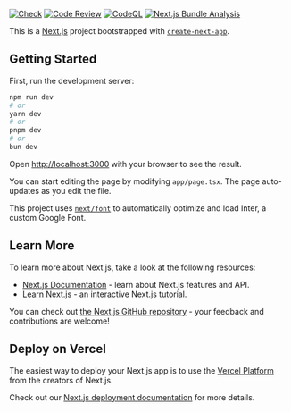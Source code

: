 [![Check](https://github.com/edwinhern/portfolio/actions/workflows/check.yml/badge.svg)](https://github.com/edwinhern/portfolio/actions/workflows/check.yml)
[![Code Review](https://github.com/edwinhern/portfolio/actions/workflows/cr.yml/badge.svg)](https://github.com/edwinhern/portfolio/actions/workflows/cr.yml)
[![CodeQL](https://github.com/edwinhern/portfolio/actions/workflows/github-code-scanning/codeql/badge.svg)](https://github.com/edwinhern/portfolio/actions/workflows/github-code-scanning/codeql)
[![Next.js Bundle Analysis](https://github.com/edwinhern/portfolio/actions/workflows/nextjs_bundle_analysis.yml/badge.svg)](https://github.com/edwinhern/portfolio/actions/workflows/nextjs_bundle_analysis.yml)

This is a [Next.js](https://nextjs.org/) project bootstrapped with [`create-next-app`](https://github.com/vercel/next.js/tree/canary/packages/create-next-app).

## Getting Started

First, run the development server:

```bash
npm run dev
# or
yarn dev
# or
pnpm dev
# or
bun dev
```

Open [http://localhost:3000](http://localhost:3000) with your browser to see the result.

You can start editing the page by modifying `app/page.tsx`. The page auto-updates as you edit the file.

This project uses [`next/font`](https://nextjs.org/docs/basic-features/font-optimization) to automatically optimize and load Inter, a custom Google Font.

## Learn More

To learn more about Next.js, take a look at the following resources:

- [Next.js Documentation](https://nextjs.org/docs) - learn about Next.js features and API.
- [Learn Next.js](https://nextjs.org/learn) - an interactive Next.js tutorial.

You can check out [the Next.js GitHub repository](https://github.com/vercel/next.js/) - your feedback and contributions are welcome!

## Deploy on Vercel

The easiest way to deploy your Next.js app is to use the [Vercel Platform](https://vercel.com/new?utm_medium=default-template&filter=next.js&utm_source=create-next-app&utm_campaign=create-next-app-readme) from the creators of Next.js.

Check out our [Next.js deployment documentation](https://nextjs.org/docs/deployment) for more details.
